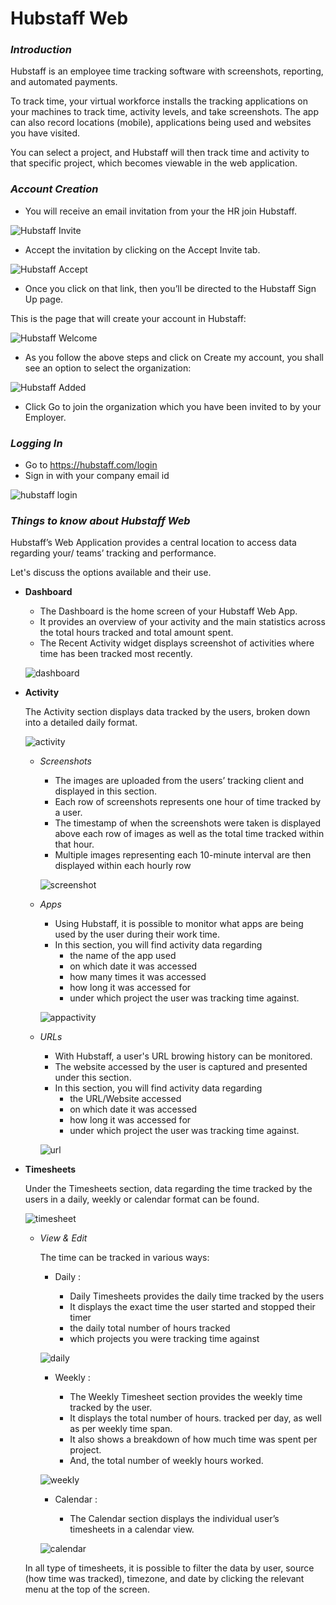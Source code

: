 # **Hubstaff Web**

### **_Introduction_**

Hubstaff is an employee time tracking software with screenshots, reporting, and automated payments.

To track time, your virtual workforce installs the tracking applications on your machines to track time, activity levels, and take screenshots. The app can also record locations (mobile), applications being used and websites you have visited.

 You can select a project, and Hubstaff will then track time and activity to that specific project, which becomes viewable in the web application.

### **_Account Creation_**

*   You will receive an email invitation from your the HR join Hubstaff.

![Hubstaff Invite](../images/Initial-images/Hubstaff-Web/Hubstaffinvite.jpg)

*   Accept the invitation by clicking on the Accept Invite tab.

![Hubstaff Accept](../images/Initial-images/Hubstaff-Web/HubstaffAccept.jpg)

*   Once you click on that link, then you’ll be directed to the Hubstaff Sign Up page.

This is the page that will create your account in Hubstaff:

![Hubstaff Welcome](../images/Initial-images/Hubstaff-Web/HubstaffWelcome.jpg)

*   As you follow the above steps and click on Create my account, you shall see an option to select the organization:

![Hubstaff Added](../images/Initial-images/Hubstaff-Web/Hubstaffadded.jpg)


*   Click Go to join the organization which you have been invited to by your Employer.

### **_Logging In_**

* Go to https://hubstaff.com/login
* Sign in with your company email id

![hubstaff login](../images/Initial-images/Hubstaff-Web/hubstafflogin.jpg)


### **_Things to know about Hubstaff Web_**

Hubstaff’s Web Application provides a central location to access data regarding your/ teams’ tracking and performance.

Let's discuss the options available and their use.

*   **Dashboard**

    *   The Dashboard is the home screen of your Hubstaff Web App. 
    *   It provides an overview of your activity and the main statistics across the total hours tracked and total amount spent.
    *   The Recent Activity widget displays screenshot of activities where time has been tracked most recently.

    ![dashboard](../images/Initial-images/Hubstaff-Web/hubstaff%20dashboard.jpg)

*   **Activity**

    The Activity section displays data tracked by the users, broken down into a detailed daily format.

    ![activity](../images/Initial-images/Hubstaff-Web/hubstaffactivity.jpg)


    *   *Screenshots*


        *   The images are uploaded from the users’ tracking client and displayed in this section.
        *   Each row of screenshots represents one hour of time tracked by a user. 
        *  The timestamp of when the screenshots were taken is displayed above each row of images as well as the total time tracked within that hour.
        *  Multiple images representing each 10-minute interval are then displayed within each hourly row

        ![screenshot](../images/Initial-images/Hubstaff-Web/hubstaffscreenshot.jpg)

    *   *Apps*

        *   Using Hubstaff, it is possible to monitor what apps are being used by the user during their work time.
        *   In this section, you will find activity data regarding 
            *   the name of the app used
            *   on which date it was accessed
            *   how many times it was accessed
            *   how long it was accessed for 
            *   under which project the user was tracking time against.

        ![appactivity](../images/Initial-images/Hubstaff-Web/hubstaffappactivity.jpg)


    *   *URLs*

        *   With Hubstaff, a user's URL browing history can be monitored.
        *   The website accessed by the user is captured and presented under this section.
        *   In this section, you will find activity data regarding 
            *   the URL/Website accessed
            *   on which date it was accessed
            *   how long it was accessed for 
            *   under which project the user was tracking time against.

        ![url](../images/Initial-images/Hubstaff-Web/hubstaffurl.jpg)


*   **Timesheets**     

    Under the Timesheets section, data regarding the time tracked by the users in a daily, weekly or calendar format can be found. 

    ![timesheet](../images/Initial-images/Hubstaff-Web/timesheet.jpg)

    *   *View & Edit*

        The time can be tracked in various ways:

        *   Daily : 
  
            *   Daily Timesheets provides the daily time tracked by the users
            *   It displays the exact time the user started and stopped their timer
            *   the daily total number of hours tracked 
            *   which projects you were tracking time against

        ![daily](../images/Initial-images/Hubstaff-Web/dailytimesheet.jpg)

        *   Weekly :

            *   The Weekly Timesheet section provides the weekly time tracked by the user.
            *   It displays the total number of hours. tracked per day, as well as per weekly time span.
            *   It also shows a breakdown of how much time was spent per project.
            *   And, the total number of weekly hours worked.

        ![weekly](../images/Initial-images/Hubstaff-Web/weeklytimesheet.jpg)

         *   Calendar :

                *   The Calendar section displays the individual user’s timesheets in a calendar view.
  
        ![calendar](../images/Initial-images/Hubstaff-Web/calendartimesheet.jpg)

    In all type of timesheets, it is possible to filter the data by user, source (how time was tracked), timezone, and date by clicking the relevant menu at the top of the screen.


